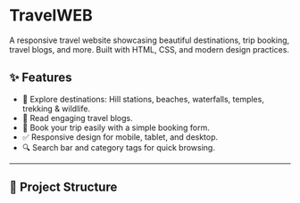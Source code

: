 # TravelWEB
A responsive travel website showcasing beautiful destinations, trip booking, travel blogs, and more. Built with HTML, CSS, and modern design practices.

## ✨ Features
- 📍 Explore destinations: Hill stations, beaches, waterfalls, temples, trekking & wildlife.
- 📝 Read engaging travel blogs.
- 📅 Book your trip easily with a simple booking form.
- ✅ Responsive design for mobile, tablet, and desktop.
- 🔍 Search bar and category tags for quick browsing.
---

## 🚀 Project Structure

